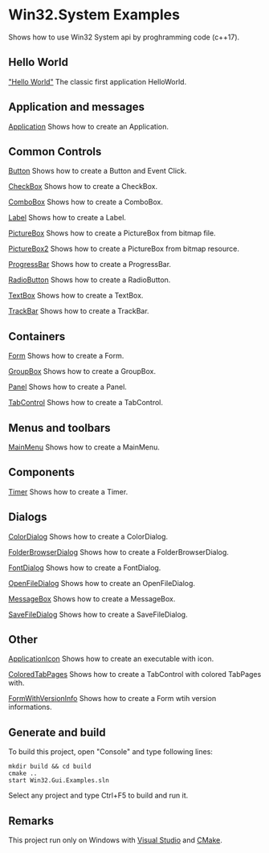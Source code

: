 # Win32.System ExamplesShows how to use Win32 System api by proghramming code (c++17).## Hello World["Hello World"](HelloWorld/README.md) The classic first application HelloWorld.## Application and messages[Application](src/Application/README.md) Shows how to create an Application.## Common Controls[Button](src/Button/README.md) Shows how to create a Button and Event Click.[CheckBox](src/CheckBox/README.md) Shows how to create a CheckBox.[ComboBox](src/ComboBox/README.md) Shows how to create a ComboBox.[Label](src/Label/README.md) Shows how to create a Label.[PictureBox](src/PictureBox/README.md) Shows how to create a PictureBox from bitmap file.[PictureBox2](src/PictureBox2/README.md) Shows how to create a PictureBox from bitmap resource.[ProgressBar](src/ProgressBar/README.md) Shows how to create a ProgressBar.[RadioButton](src/RadioButton/README.md) Shows how to create a RadioButton.[TextBox](src/TextBox/README.md) Shows how to create a TextBox.[TrackBar](src/TrackBar/README.md) Shows how to create a TrackBar.## Containers[Form](src/Form/README.md) Shows how to create a Form.[GroupBox](src/GroupBox/README.md) Shows how to create a GroupBox.[Panel](src/Panel/README.md) Shows how to create a Panel.[TabControl](src/TabControl/README.md) Shows how to create a TabControl.## Menus and toolbars[MainMenu](src/MainMenu/README.md) Shows how to create a MainMenu.## Components[Timer](src/Timer/README.md) Shows how to create a Timer.## Dialogs[ColorDialog](src/ColorDialog/README.md) Shows how to create a ColorDialog.[FolderBrowserDialog](src/FolderBrowserDialog/README.md) Shows how to create a FolderBrowserDialog.[FontDialog](src/FontDialog/README.md) Shows how to create a FontDialog.[OpenFileDialog](src/OpenFileDialog/README.md) Shows how to create an OpenFileDialog.[MessageBox](src/MessageBox/README.md) Shows how to create a MessageBox.[SaveFileDialog](src/SaveFileDialog/README.md) Shows how to create a SaveFileDialog.## Other[ApplicationIcon](src/ApplicationIcon/README.md) Shows how to create an executable with icon.[ColoredTabPages](src/ColoredTabPages/README.md) Shows how to create a TabControl with colored TabPages with.[FormWithVersionInfo](src/FormWithVersionInfo/README.md) Shows how to create a Form wtih version informations.## Generate and buildTo build this project, open "Console" and type following lines:``` shellmkdir build && cd buildcmake .. start Win32.Gui.Examples.sln```
Select any project and type Ctrl+F5 to build and run it.
## RemarksThis project run only on Windows with [Visual Studio](https://www.visualstudio.com) and [CMake](https://cmake.org).